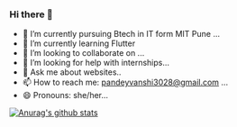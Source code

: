 ### Hi there 👋

- 🔭 I’m currently pursuing Btech in IT form MIT Pune ...
- 🌱 I’m currently learning Flutter
- 👯 I’m looking to collaborate on ...
- 🤔 I’m looking for help with internships...
- 💬 Ask me about websites..
- 📫 How to reach me: pandeyvanshi3028@gmail.com  ...
- 😄 Pronouns: she/her...

[![Anurag's github stats](https://github-readme-stats.vercel.app/api?username=anuraghazra)](https://github.com/anuraghazra/github-readme-stats)

